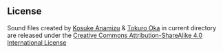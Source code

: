 ## License

Sound files created by [Kosuke Anamizu](http://kosukeanamizu.com/) & [Tokuro Oka](http://www.lifetones.net/) in current directory are released under the [Creative Commons Attribution-ShareAlike 4.0 International License](http://creativecommons.org/licenses/by-sa/4.0/)
